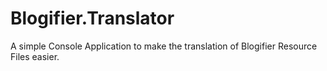 # Blogifier.Translator
A simple Console Application to make the translation of Blogifier Resource Files easier.
